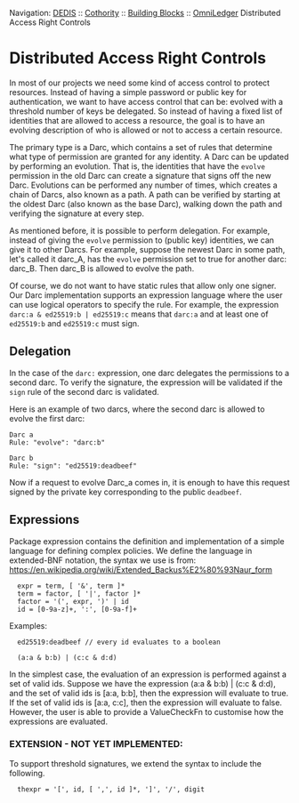 Navigation: [DEDIS](https://github.com/dedis/doc/tree/master/README.md) ::
[Cothority](https://github.com/dedis/cothority/tree/master/README.md) ::
[Building Blocks](https://github.com/dedis/cothority/tree/master/doc/BuildingBlocks.md) ::
[OmniLedger](../README.md)
Distributed Access Right Controls

# Distributed Access Right Controls

In most of our projects we need some kind of access control to protect
resources. Instead of having a simple password or public key for
authentication, we want to have access control that can be: evolved with a
threshold number of keys be delegated. So instead of having a fixed list of
identities that are allowed to access a resource, the goal is to have an
evolving description of who is allowed or not to access a certain resource.

The primary type is a Darc, which contains a set of rules that determine
what type of permission are granted for any identity. A Darc can be updated
by performing an evolution.  That is, the identities that have the `evolve`
permission in the old Darc can create a signature that signs off the new
Darc. Evolutions can be performed any number of times, which creates a chain
of Darcs, also known as a path. A path can be verified by starting at the
oldest Darc (also known as the base Darc), walking down the path and
verifying the signature at every step.

As mentioned before, it is possible to perform delegation. For example,
instead of giving the `evolve` permission to (public key) identities, we can
give it to other Darcs. For example, suppose the newest Darc in some path,
let's called it darc_A, has the `evolve` permission set to true for another
darc: darc_B. Then darc_B is allowed to evolve the path.

Of course, we do not want to have static rules that allow only one signer.
Our Darc implementation supports an expression language where the user can
use logical operators to specify the rule.  For example, the expression
`darc:a & ed25519:b | ed25519:c` means that `darc:a` and at least one of
`ed25519:b` and `ed25519:c` must sign.

## Delegation

In the case of the `darc:` expression, one darc delegates the permissions to
a second darc. To verify the signature, the expression will be validated
if the `sign` rule of the second darc is validated.

Here is an example of two darcs, where the second darc is allowed to evolve
the first darc:

```
Darc a
Rule: "evolve": "darc:b"
```
```
Darc b
Rule: "sign": "ed25519:deadbeef"
```

Now if a request to evolve Darc_a comes in, it is enough to have this request
signed by the private key corresponding to the public `deadbeef`.

## Expressions

Package expression contains the definition and implementation of a simple
language for defining complex policies. We define the language in extended-BNF notation,
the syntax we use is from: https://en.wikipedia.org/wiki/Extended_Backus%E2%80%93Naur_form

```
  expr = term, [ '&', term ]*
  term = factor, [ '|', factor ]*
  factor = '(', expr, ')' | id
  id = [0-9a-z]+, ':', [0-9a-f]+
```

Examples:
```
  ed25519:deadbeef // every id evaluates to a boolean
```
```
  (a:a & b:b) | (c:c & d:d)
```

In the simplest case, the evaluation of an expression is performed against a
set of valid ids.  Suppose we have the expression (a:a & b:b) | (c:c & d:d),
and the set of valid ids is [a:a, b:b], then the expression will evaluate to
true.  If the set of valid ids is [a:a, c:c], then the expression will evaluate
to false. However, the user is able to provide a ValueCheckFn to customise how
the expressions are evaluated.

### EXTENSION - NOT YET IMPLEMENTED:
To support threshold signatures, we extend the syntax to include the following.
```
  thexpr = '[', id, [ ',', id ]*, ']', '/', digit
```
